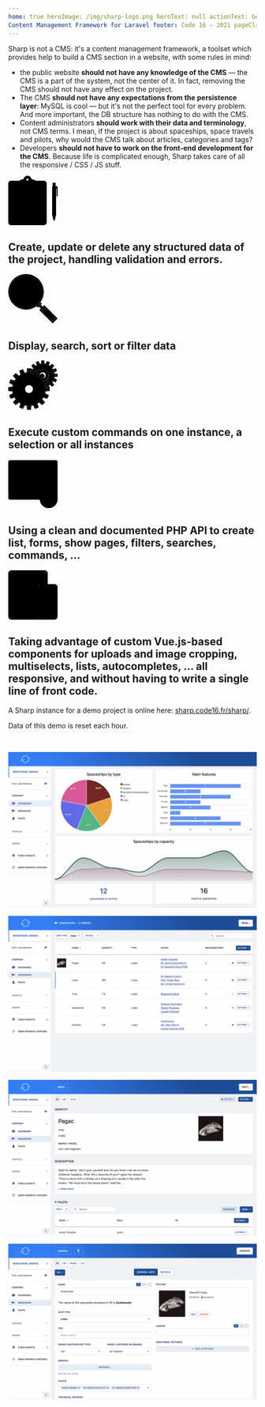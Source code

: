```yaml
---
home: true heroImage: /img/sharp-logo.png heroText: null actionText: Get Started → actionLink: /guide/ tagline: The
Content Management Framework for Laravel footer: Code 16 — 2021 pageClass: home-page
---
```


Sharp is not a CMS: it's a content management framework, a toolset which provides help to build a CMS section in a website, with some rules in mind:
- the public website **should not have any knowledge of the CMS** — the CMS is a part of the system, not the center of it. In fact, removing the CMS should not have any effect on the project.
- The CMS **should not have any expectations from the persistence layer**: MySQL is cool — but it's not the perfect tool for every problem. And more important, the DB structure has nothing to do with the CMS.
- Content administrators **should work with their data and terminology**, not CMS terms. I mean, if the project is about spaceships, space travels and pilots, why would the CMS talk about articles, categories and tags?
- Developers **should not have to work on the front-end development for the CMS**. Because life is complicated enough, Sharp takes care of all the responsive / CSS / JS stuff.

<div class="mb-3 mt-4 mt-md-5 mb-md-4">
    <div class="section mb-0">
        <div class="row mx-n2">
            <div class="col-sm-6 col-md-4 col-lg-3 px-2 mb-3">
                <div class="card">
                    <svg xmlns="http://www.w3.org/2000/svg" width="100" height="100" viewBox="0 0 100 100" class="heroicon-form heroicon heroicons-lg">
                        <path class="heroicon-form-clipboard heroicon-component-accent heroicon-component-fill" d="M0 16.01A6 6 0 0 1 6 10h66a6 6 0 0 1 6 6.01v77.98a6 6 0 0 1-6 6.01H6a6 6 0 0 1-6-6.01V16.01z"></path>
                        <polygon class="heroicon-form-pages heroicon-component-fill" points="7 14 7 90 71 90 71 14"></polygon>
                        <path class="heroicon-form-clip heroicon-component-accent heroicon-component-fill" d="M24 8.9a39.7 39.7 0 0 1 7.1-2.12 8 8 0 0 1 15.8 0c2.46.5 4.83 1.2 7.1 2.13V19H24V8.9zM39 11a3 3 0 1 0 0-6 3 3 0 0 0 0 6z"></path>
                        <polygon class="heroicon-form-pen-housing heroicon-component-fill" points="90 22 99 22 99 25 96 25 96 79 93 90 90 79"></polygon>
                        <path class="heroicon-form-pen-button heroicon-component-accent heroicon-component-fill" d="M90 15h5v7s4-.24 4 0v3h-9V15z"></path>
                        <rect class="heroicon-form-pen-grip heroicon-component-accent heroicon-component-fill" width="6" height="24" x="90" y="55"></rect>
                        <path class="heroicon-shadows" d="M23 20h32v2H23v-2zM9 85h60v3H9v-3zM6 98a3.99 3.99 0 0 1-3.55-2.16c1 .73 2.22 1.16 3.54 1.16h66.02c1.32 0 2.55-.43 3.54-1.16A4 4 0 0 1 72.01 98H5.99z"></path>
                        <path class="heroicon-outline" fill-rule="nonzero" d="M55 9.33V10h17.16A6 6 0 0 1 78 16V93.99a6 6 0 0 1-6 6.01H6a6 6 0 0 1-6-6.01V16a6 6 0 0 1 6-6h17v-.67a39.7 39.7 0 0 1 8.1-2.55 8 8 0 0 1 15.8 0A39.7 39.7 0 0 1 55 9.33zM55 14h16v76H7V14h16v-2H6a4 4 0 0 0-4 4.01V94c.91 1.22 2.36 2 4 2h66c1.64 0 3.09-.78 4-2V16.01A4 4 0 0 0 72 12H55v2zM9 16v67h60V16H55v4H23v-4H9zm10.5 47a2.5 2.5 0 1 1 0-5 2.5 2.5 0 0 1 0 5zm1.5-2.5a1.5 1.5 0 1 0-3 0 1.5 1.5 0 0 0 3 0zm5-.5h24v1H26v-1zm35 7v1H17v-1h44zm-20 6v1H17v-1h24zm-24-3h40v1H17v-1zm40-41v1H17v-1h40zm-40 3h42v1H17v-1zm24 3v1H17v-1h24zM25 17v1h28v-1H25zm0-1h28v-5.34a37.7 37.7 0 0 0-6.49-1.92l-1.37-.27-.2-1.39a6 6 0 0 0-11.87 0l-.21 1.39-1.37.27A37.7 37.7 0 0 0 25 10.66V16zm14-5a3 3 0 1 1 0-6 3 3 0 0 1 0 6zm2-3a2 2 0 1 0-4 0 2 2 0 0 0 4 0zM6 98h66a4 4 0 0 0 3.55-2.16A5.96 5.96 0 0 1 72.01 97H5.99a5.96 5.96 0 0 1-3.54-1.16c.67 1.28 2 2.16 3.54 2.16zm63-13H9v1h35v1H9v1h60v-1h-6v-1h6v-1zm21-69v-2h6v7h2a2 2 0 0 1 2 2v18a1 1 0 1 1-2 0V26h-1v53l-3 12h-2l-3-12V21h1v-5zm4 0h-2v5h2v-5zm-3 8h7v-1h-7v1zm4 1h-4v30h4V25zm-4 32h4v-1h-4v1zm4 20h-4v1h4v-1zm-2 9.75L94.94 79h-3.88L93 86.75zM95 76V58h-4v18h4zM26 54h24v1H26v-1zm-6.5 3a2.5 2.5 0 1 1 0-5 2.5 2.5 0 0 1 0 5zm1.5-2.5a1.5 1.5 0 1 0-3 0 1.5 1.5 0 0 0 3 0zm5-6.5h24v1H26v-1zm-6.5 3a2.5 2.5 0 1 1 0-5 2.5 2.5 0 0 1 0 5zm1.5-2.5a1.5 1.5 0 1 0-3 0 1.5 1.5 0 0 0 3 0zm5-6.5h24v1H26v-1zm-4 .5a2.5 2.5 0 1 1-5 0 2.5 2.5 0 0 1 5 0zM19.5 44a1.5 1.5 0 1 0 0-3 1.5 1.5 0 0 0 0 3zM17 26h44v1H17v-1z"></path>
                    </svg>
                    <h2 class="section-title">
                        Create, update or delete any structured data of the project, handling validation and errors.
                    </h2>
                </div>
            </div>
            <div class="col-sm-6 col-md-4 col-lg-3 px-2 mb-3">
                <div class="card">
                    <svg xmlns="http://www.w3.org/2000/svg" width="100" height="100" viewBox="0 0 100 100" class="heroicon-magnify heroicon heroicons-lg">
                        <path class="heroicon-magnify-glass-edge heroicon-component-accent heroicon-component-fill" d="M70 36a34 34 0 1 1-68 0 34 34 0 0 1 68 0z"></path>
                        <path class="heroicon-magnify-glass heroicon-component-fill" d="M61 36a25 25 0 1 1-50 0 25 25 0 0 1 50 0z"></path>
                        <polygon class="heroicon-magnify-handle heroicon-component-fill" points="94.879 87.707 75.293 68.121 68.121 75.293 87.707 94.879"></polygon>
                        <path class="heroicon-magnify-handle-connector heroicon-component-fill" d="M63.92 58.73L65.16 60 60 65.17l-1.26-1.26a36.22 36.22 0 0 0 5.18-5.18zm-.5 5.86l1.17-1.18 4 4-1.18 1.18-4-4z"></path>
                        <path class="heroicon-magnify-handle-edge heroicon-component-accent heroicon-component-fill" d="M90 97.17l-1.59-1.58 7.18-7.18L97.17 90 90 97.17zM73 65.83l1.59 1.58-7.18 7.18L65.83 73 73 65.83z"></path>
                        <path class="heroicon-shadows" d="M6.04 37.5a30 30 0 1 1 59.93 0 30 30 0 0 0-59.93 0z"></path>
                        <path class="heroicon-outline" fill-rule="nonzero" d="M65.14 57.14l1.45 1.45L68 60l-1.41 1.41L66 62l4 4 1.59-1.59L73 63l1.41 1.41L76 66l.7.7 19.6 19.6.7.7 1.59 1.59L100 90l-1.41 1.41-7.18 7.18L90 100l-1.41-1.41L87 97l-.7-.7-19.6-19.6-.7-.7-1.59-1.59L63 73l1.41-1.41L66 70l-4-4-.59.59L60 68l-1.41-1.41-1.45-1.45h.01a36 36 0 1 1 8-8zM70 36a34 34 0 1 0-68 0 34 34 0 0 0 68 0zm-6.08 22.73a36.22 36.22 0 0 1-5.18 5.18L60 65.17 65.17 60l-1.26-1.26zm-.5 5.86l4 4 1.17-1.18-4-4-1.18 1.18zM90 97.17L97.17 90l-1.58-1.59-7.18 7.18L90 97.17zm4.88-9.46L75.29 68.12l-7.17 7.17 19.59 19.59 7.17-7.17zM73 65.83L65.83 73l1.58 1.59 7.18-7.18L73 65.83zM66 36a30 30 0 1 1-60 0 30 30 0 0 1 60 0zM36 65a29 29 0 1 0 0-58 29 29 0 0 0 0 58zm0-2a27 27 0 1 1 0-54 27 27 0 0 1 0 54zm25-27a25 25 0 1 0-50 0 25 25 0 0 0 50 0zM36 15v1a20 20 0 0 0-17.9 28.95l-.89.44A21 21 0 0 1 36 15zm37.65 61.35l.7-.7 14 14-.7.7-14-14z"></path>
                    </svg>
                    <h2 class="section-title">
                        Display, search, sort or filter data
                    </h2>
                </div>
            </div>
            <div class="col-sm-6 col-md-4 col-lg-3 px-2 mb-3">
                <div class="card">
                    <svg xmlns="http://www.w3.org/2000/svg" width="100" height="100" viewBox="0 0 100 100" class="heroicon-cog heroicon heroicons-lg">
                        <path class="heroicon-cog-front-outer heroicon-component-fill" d="M39.17 26.08l.13-1.6.54-6.48h4.32l.54 6.49.13 1.6 1.59.21a31 31 0 0 1 3.61.72l1.53.4.74-1.4 3.05-5.8 3.98 1.68-2.03 6.14-.5 1.53 1.4.82c1.08.64 2.08 1.31 3.09 2.07l1.27.97 1.23-1.03 4.97-4.21 3.05 3.05-4.2 4.97-1.04 1.23.97 1.27c.75 1 1.41 1.98 2.04 3.06l.8 1.36 1.52-.47 6.26-1.94 1.62 4L74 47.65l-1.44.72.4 1.57c.32 1.2.55 2.39.73 3.65l.22 1.59 1.6.13 6.48.54v4.32l-6.49.54-1.6.13-.21 1.59a31 31 0 0 1-.72 3.61l-.4 1.53 1.4.74 5.8 3.05-1.68 3.98-6.14-2.03-1.53-.5-.82 1.4a31.2 31.2 0 0 1-2.07 3.09l-.97 1.27 1.03 1.23 4.21 4.97-3.05 3.05-4.97-4.2-1.23-1.04-1.27.97a31.2 31.2 0 0 1-3.06 2.04l-1.36.8.47 1.52 1.94 6.26-4 1.62L52.35 90l-.72-1.44-1.57.4c-1.2.32-2.39.55-3.65.73l-1.59.22-.13 1.6-.54 6.48h-4.32l-.54-6.49-.13-1.6-1.59-.21a31 31 0 0 1-3.61-.72l-1.53-.4-.74 1.4-3.05 5.8-3.98-1.68 2.03-6.14.5-1.53-1.4-.82a31.2 31.2 0 0 1-3.09-2.07l-1.27-.97-1.23 1.03-4.97 4.21-3.05-3.05 4.2-4.97 1.04-1.23-.97-1.27c-.76-1-1.43-2-2.07-3.1l-.82-1.39-1.53.5-6.14 2.03-1.69-3.98 5.8-3.05 1.4-.74-.4-1.53a31 31 0 0 1-.7-3.61l-.23-1.59-1.6-.13L2 60.16v-4.32l6.49-.54 1.6-.13.21-1.59a31 31 0 0 1 .72-3.61l.4-1.53-1.4-.74-5.8-3.05 1.68-3.98 6.14 2.03 1.53.5.82-1.4a31.2 31.2 0 0 1 2.07-3.09l.97-1.27-1.03-1.23-4.21-4.97 3.05-3.05 4.97 4.2 1.23 1.04 1.27-.97c1-.75 1.98-1.41 3.06-2.05l1.36-.8-.47-1.51-1.94-6.26 4-1.62L31.65 26l.72 1.44 1.57-.4c1.2-.32 2.39-.55 3.65-.73l1.59-.22zM42 72a14 14 0 1 0 0-28 14 14 0 0 0 0 28z"></path>
                        <path class="heroicon-cog-front-inner heroicon-component-fill" d="M42 72a14 14 0 1 1 0-28 14 14 0 0 1 0 28zm0-5a9 9 0 1 0 0-18 9 9 0 0 0 0 18z"></path>
                        <path class="heroicon-cog-back-outer heroicon-component-accent heroicon-component-fill" d="M76.87 9.03l-1.53-.38c-.7-.17-1.38-.3-2.11-.41L71.66 8l-.13-1.58L71.16 2h-2.32l-.37 4.42L68.34 8l-1.57.24c-.73.1-1.4.24-2.11.41l-1.53.38-.73-1.39-2.08-3.95-2.13.9 1.37 4.2.5 1.51-1.37.82c-.63.38-1.2.77-1.8 1.2l-1.27.95-1.21-1.02-3.39-2.87-1.64 1.64 2.87 3.39 1.02 1.21-.94 1.27c-.44.6-.83 1.17-1.2 1.8l-.83 1.37-1.52-.5-2.55-.84.25 3.07 1.16.61 1.4.73-.39 1.52c.64.13 1.26.27 1.88.43l3.9-7.43 7.2 3.06a12.5 12.5 0 0 1 17.7 17.6l3 7.37-7.42 3.74c.16.64.31 1.28.44 1.93l1.55-.4.72 1.43.58 1.14 3.04.25-.8-2.6-.47-1.49 1.34-.8c.64-.39 1.2-.77 1.8-1.2l1.27-.95 1.21 1.02 3.39 2.87 1.64-1.64-2.87-3.39-1.02-1.21.94-1.27c.44-.6.83-1.17 1.2-1.8l.83-1.37 1.52.5 4.18 1.37.9-2.13-3.94-2.08-1.4-.73.39-1.52c.17-.71.3-1.39.41-2.12l.24-1.57 1.58-.13 4.42-.37v-2.32l-4.42-.37-1.58-.13-.24-1.57c-.1-.74-.24-1.41-.42-2.12l-.38-1.55 1.42-.72 3.94-1.99-.87-2.15-4.27 1.33-1.5.46-.8-1.34a21.2 21.2 0 0 0-1.2-1.8l-.95-1.27 1.02-1.21 2.87-3.39-1.64-1.64-3.39 2.87-1.21 1.02-1.27-.94c-.6-.44-1.17-.83-1.8-1.2l-1.37-.83.5-1.52L81.8 4.6l-2.13-.9-2.08 3.94-.73 1.4z"></path>
                        <path class="heroicon-cog-back-inner heroicon-component-accent heroicon-component-fill" d="M59.2 28.67l2-6.08A11.5 11.5 0 1 1 77.29 38.9l-5.97 1.85c-.57-.96-1.18-1.89-1.84-2.78l.02.01.51.02a8 8 0 1 0-7.98-7.49l.13.1c-.95-.7-1.93-1.35-2.95-1.94z"></path>
                        <path class="heroicon-shadows" d="M55.86 56a16 16 0 0 0-27.72 0 14 14 0 0 1 27.72 0zm4.16-29.82l1.19-3.6a11.5 11.5 0 0 1 20.06 5.1 13.98 13.98 0 0 0-21.25-1.5z"></path>
                        <path class="heroicon-outline" fill-rule="nonzero" d="M49.4 17.66c.41-.67.85-1.33 1.32-1.96l-4.05-4.8 4.24-4.23 4.8 4.05c.62-.47 1.28-.9 1.95-1.31l-1.95-5.93 5.52-2.35 2.94 5.58c.76-.19 1.53-.34 2.3-.45L67 0h6l.52 6.26c.78.11 1.55.26 2.3.45l2.95-5.58 5.52 2.35-1.95 5.93c.67.4 1.33.84 1.96 1.31l4.8-4.05 4.23 4.24-4.05 4.8c.46.62.9 1.27 1.3 1.95l6.03-1.87 2.25 5.56-5.58 2.81c.2.76.35 1.53.46 2.32L100 27v6l-6.26.52c-.11.78-.26 1.55-.45 2.3l5.58 2.95-2.35 5.52-5.93-1.95c-.4.67-.84 1.33-1.31 1.96l4.05 4.8-4.24 4.23-4.8-4.05c-.62.46-1.27.9-1.95 1.3l1.05 3.37.61.05v1.92l.21.7-.21.08V62l-8.32.7c-.18 1.3-.44 2.58-.76 3.83l7.43 3.9-3.13 7.37-7.89-2.6a34.05 34.05 0 0 1-2.2 3.3l5.4 6.37-5.66 5.66-6.38-5.4a34.03 34.03 0 0 1-3.24 2.18l2.48 8.01-7.41 3-3.74-7.41c-1.27.33-2.57.59-3.89.77L46 100h-8l-.7-8.32c-1.3-.18-2.58-.44-3.83-.76l-3.9 7.43-7.37-3.13 2.6-7.89a34.05 34.05 0 0 1-3.3-2.2l-6.37 5.4-5.66-5.66 5.4-6.38a34.05 34.05 0 0 1-2.2-3.29l-7.89 2.6-3.13-7.36 7.43-3.91a33.83 33.83 0 0 1-.76-3.84L0 62v-8l8.32-.7c.18-1.3.44-2.58.76-3.83l-7.43-3.9 3.13-7.37 7.89 2.6c.67-1.14 1.4-2.24 2.2-3.3l-5.4-6.37 5.66-5.66 6.38 5.4a34.03 34.03 0 0 1 3.24-2.18l-2.48-8.01 7.41-3 3.74 7.41c1.27-.33 2.57-.59 3.89-.77L38 16h5.35l.13-.29.88.29H46l.05.56 3.36 1.1zm-10.23 8.42l-1.59.22c-1.26.18-2.44.41-3.65.73l-1.57.4-.72-1.44-2.91-5.77-4 1.62 1.93 6.26.47 1.51-1.36.8a31.2 31.2 0 0 0-3.06 2.05l-1.27.97-1.23-1.03-4.97-4.21-3.05 3.05 4.2 4.97 1.04 1.23-.97 1.27c-.76 1-1.43 2-2.07 3.1l-.82 1.39-1.53-.5-6.14-2.03-1.69 3.98 5.8 3.05 1.4.74-.4 1.53a31 31 0 0 0-.7 3.61l-.23 1.59-1.6.13-6.48.54v4.32l6.49.54 1.6.13.21 1.59a31 31 0 0 0 .72 3.61l.4 1.53-1.4.74-5.8 3.05 1.68 3.98 6.14-2.03 1.53-.5.82 1.4a31.2 31.2 0 0 0 2.07 3.09l.97 1.27-1.03 1.23-4.21 4.97 3.05 3.05 4.97-4.2 1.23-1.04 1.27.97c1 .76 2 1.43 3.1 2.07l1.39.82-.5 1.53-2.03 6.14 3.98 1.69 3.05-5.8.74-1.4 1.53.4a31 31 0 0 0 3.61.7l1.59.23.13 1.6.54 6.48h4.32l.54-6.49.13-1.6 1.59-.21c1.26-.18 2.44-.41 3.65-.73l1.57-.4.72 1.44 2.91 5.77 4-1.62-1.93-6.26-.47-1.51 1.36-.8a31.2 31.2 0 0 0 3.06-2.05l1.27-.97 1.23 1.03 4.97 4.21 3.05-3.05-4.2-4.97-1.04-1.23.97-1.27c.76-1 1.43-2 2.07-3.1l.82-1.39 1.53.5 6.14 2.03 1.69-3.98-5.8-3.05-1.4-.74.4-1.53a31 31 0 0 0 .7-3.61l.23-1.59 1.6-.13 6.48-.54v-4.32l-6.49-.54-1.6-.13-.21-1.59c-.18-1.26-.41-2.44-.73-3.65l-.4-1.57 1.44-.72 5.77-2.91-1.62-4-6.26 1.93-1.51.47-.8-1.36a31.2 31.2 0 0 0-2.05-3.06l-.97-1.27 1.03-1.23 4.21-4.97-3.05-3.05-4.97 4.2-1.23 1.04-1.27-.97c-1-.76-2-1.43-3.1-2.07l-1.39-.82.5-1.53 2.03-6.14-3.98-1.69-3.05 5.8-.74 1.4-1.53-.4a31 31 0 0 0-3.61-.7l-1.59-.23-.13-1.6-.54-6.48h-4.32l-.54 6.49-.13 1.6zM42 43.5a14.5 14.5 0 1 1 0 29 14.5 14.5 0 0 1 0-29zM28.5 58a13.5 13.5 0 1 0 27 0 13.5 13.5 0 0 0-27 0zM52 58a10 10 0 1 1-20 0 10 10 0 0 1 20 0zm-2 0a8 8 0 1 0-16 0 8 8 0 0 0 16 0zM76.87 9.03l-1.53-.38c-.7-.17-1.38-.3-2.11-.41L71.66 8l-.13-1.58L71.16 2h-2.32l-.37 4.42L68.34 8l-1.57.24c-.73.1-1.4.24-2.11.41l-1.53.38-.73-1.39-2.08-3.95-2.13.9 1.37 4.2.5 1.51-1.37.82c-.63.38-1.2.77-1.8 1.2l-1.27.95-1.21-1.02-3.39-2.87-1.64 1.64 2.87 3.39 1.02 1.21-.94 1.27c-.44.6-.83 1.17-1.2 1.8l-.83 1.37-1.52-.5-2.55-.84.25 3.07 1.16.61 1.4.73-.39 1.52c.64.13 1.26.27 1.88.43l3.9-7.43 7.2 3.06a12.5 12.5 0 0 1 17.7 17.6l3 7.37-7.42 3.74c.16.64.31 1.28.44 1.93l1.55-.4.72 1.43.58 1.14 3.04.25-.8-2.6-.47-1.49 1.34-.8c.64-.39 1.2-.77 1.8-1.2l1.27-.95 1.21 1.02 3.39 2.87 1.64-1.64-2.87-3.39-1.02-1.21.94-1.27c.44-.6.83-1.17 1.2-1.8l.83-1.37 1.52.5 4.18 1.37.9-2.13-3.94-2.08-1.4-.73.39-1.52c.17-.71.3-1.39.41-2.12l.24-1.57 1.58-.13 4.42-.37v-2.32l-4.42-.37-1.58-.13-.24-1.57c-.1-.74-.24-1.41-.42-2.12l-.38-1.55 1.42-.72 3.94-1.99-.87-2.15-4.27 1.33-1.5.46-.8-1.34a21.2 21.2 0 0 0-1.2-1.8l-.95-1.27 1.02-1.21 2.87-3.39-1.64-1.64-3.39 2.87-1.21 1.02-1.27-.94c-.6-.44-1.17-.83-1.8-1.2l-1.37-.83.5-1.52L81.8 4.6l-2.13-.9-2.08 3.94-.73 1.4zM46.69 24.27l.02-.1-.03-.02v.12zm12.51 4.4c1.02.6 2 1.24 2.95 1.94l-.13-.1a8 8 0 1 1 7.47 7.47l-.02-.01c.66.9 1.27 1.82 1.84 2.78l5.97-1.85A11.5 11.5 0 1 0 61.2 22.59l-2 6.08zM76 30a6 6 0 0 0-11.99-.42l4.86-4.1 5.66 5.65-4.11 4.86A6 6 0 0 0 76 30zm-.14 23.32l-.02-.04-.1.03.12.01z"></path>
                    </svg>
                    <h2 class="section-title">
                        Execute custom commands on one instance, a selection or all instances
                    </h2>
                </div>
            </div>
            <div class="col-sm-6 col-md-4 col-lg-3 px-2 mb-3">
                <div class="card">
                    <svg xmlns="http://www.w3.org/2000/svg" width="100" height="100" viewBox="0 0 100 100" class="heroicon-code heroicon heroicon-lg">
                        <path class="heroicon-code-interface heroicon-component-fill" d="M0 18h100v59.997c0 2.21-1.8 4.003-3.997 4.003H3.997C1.79 82 0 80.205 0 77.997V18z"></path>
                        <path class="heroicon-code-side heroicon-component-fill" d="M1 17h7v64H4.01C2.346 81 1 79.663 1 78V17z"></path>
                        <path class="heroicon-code-menu-bar heroicon-component-accent heroicon-component-fill" d="M0 5.996C0 3.79 1.8 2 3.997 2h92.006C98.21 2 100 3.79 100 5.996V18H0V5.996z"></path>
                        <circle class="heroicon-code-circle heroicon-component-accent heroicon-component-fill" cx="82" cy="81" r="18"></circle>
                        <path class="heroicon-code-symbol heroicon-component-fill" d="M76.707 80.293L76 81l.707.707 3.586 3.586L81 86l-.707.707-1.586 1.586L78 89l-.707-.707-6.586-6.586L70 81l.707-.707 6.586-6.586L78 73l.707.707 1.586 1.586L81 76l-.707.707-3.586 3.586zm7-3.586L83 76l.707-.707 1.586-1.586L86 73l.707.707 6.586 6.586L94 81l-.707.707-6.586 6.586L86 89l-.707-.707-1.586-1.586L83 86l.707-.707 3.586-3.586L88 81l-.707-.707-3.586-3.586z"></path>
                        <path class="heroicon-outline" fill-rule="nonzero" d="M3.997 2h92.006C98.21 2 100 3.783 100 5.995v72.01c0 .328-.04.647-.115.952.076.67.115 1.352.115 2.043 0 9.94-8.06 18-18 18-9.606 0-17.454-7.524-17.973-17H3.997C1.79 82 0 80.217 0 78.005V5.995C0 3.788 1.8 2 3.997 2zM82 63c6.966 0 13.007 3.957 16 9.746V18H9v62h55.027c.52-9.476 8.367-17 17.973-17zm16-51V5.995C98 4.89 97.108 4 96.003 4H3.997C2.9 4 2 4.897 2 5.995V12h16l6-6h18l6 6h50zM2 14v2h96v-2H47.172l-6-6H24.828l-6 6H2zm0 4v60.005C2 79.11 2.892 80 3.997 80H7V18H2zm80 79c8.837 0 16-7.163 16-16s-7.163-16-16-16-16 7.163-16 16 7.163 16 16 16zM11 20h4v1h-4v-1zm14 0v1h-8v-1h8zm2 0h6v1h-6v-1zm20 0v1H35v-1h12zm-26 3v1H11v-1h10zm8 0v1h-6v-1h6zm10 0v1h-8v-1h8zm14 1H41v-1h12v1zm2-1h6v1h-6v-1zm-34 4h-8v-1h8v1zm2-1h6v1h-6v-1zm18 0v1H31v-1h10zm2 0h6v1h-6v-1zm16 1h-8v-1h8v1zm-40 2v1h-4v-1h4zm10 1h-8v-1h8v1zm2-1h10v1H31v-1zm24 1H43v-1h12v1zm10-1v1h-8v-1h8zm10 0v1h-8v-1h8zM25 56v1h-8v-1h8zm-4 4h-4v-1h4v1zm10-1v1h-8v-1h8zm12 0v1H33v-1h10zm2 0h10v1H45v-1zm-18-3h10v1H27v-1zm20 0v1h-8v-1h8zm8 0v1h-6v-1h6zm2 0h10v1H57v-1zm18 0v1h-6v-1h6zm2 0h10v1H77v-1zm19 0v1h-7v-1h7zM21 32v1h-6v-1h6zm12 0v1H23v-1h10zm-16 3h7v1h-7v-1zm5 18v1h-7v-1h7zm-7 9h9v1h-9v-1zm5 3v1h-5v-1h5zm-3 3h7v1h-7v-1zm16 0v1h-7v-1h7zm12 0v1H35v-1h10zm8 0v1h-6v-1h6zm-32 3v1h-6v-1h6zm-8 3h6v1h-6v-1zm4 3v1h-6v-1h6zm10 1h-8v-1h8v1zm10-1v1h-8v-1h8zm-9-11h-6v-1h6v1zm2-1h8v1h-8v-1zm0-27v1H19v-1h11zm2 0h8v1h-8v-1zm-7 3v1h-8v-1h8zm-10 3h6v1h-6v-1zm8 6v1h-8v-1h8zm6 0v1h-4v-1h4zm0-6v1h-6v-1h6zm-12 3h10v1H17v-1zm18 0v1h-6v-1h6zm2 0h4v1h-4v-1zm8-15v1H35v-1h10zM6 10c-1.105 0-2-.895-2-2s.895-2 2-2 2 .895 2 2-.895 2-2 2zm7-2c0 1.105-.895 2-2 2s-2-.895-2-2 .895-2 2-2 2 .895 2 2zm3 2c-1.105 0-2-.895-2-2s.895-2 2-2 2 .895 2 2-.895 2-2 2zM4 20h1v1H4v-1zm1 3v1H4v-1h1zm-1 3h1v1H4v-1zm1 3v1H4v-1h1zm-1 3h1v1H4v-1zm1 3v1H4v-1h1zm-1 3h1v1H4v-1zm1 3v1H4v-1h1zm-1 3h1v1H4v-1zm1 3v1H4v-1h1zm-1 3h1v1H4v-1zm1 3v1H4v-1h1zm-1 3h1v1H4v-1zm1 3v1H4v-1h1zm-1 3h1v1H4v-1zm1 3v1H4v-1h1zm-1 3h1v1H4v-1zm1 3v1H4v-1h1zm-1 3h1v1H4v-1zm1 3v1H4v-1h1zm63 4c0-7.732 6.268-14 14-14v1c-7.18 0-13 5.82-13 13 0 1.652.308 3.232.87 4.686l-.908.425C68.342 84.53 68 82.805 68 81zm8.707-.707L76 81l.707.707 3.586 3.586L81 86l-.707.707-1.586 1.586L78 89l-.707-.707-6.586-6.586L70 81l.707-.707 6.586-6.586L78 73l.707.707 1.586 1.586L81 76l-.707.707-3.586 3.586zM79.587 86l-4.294-4.293-.707-.707.707-.707L79.586 76 78 74.414 71.414 81 78 87.586 79.586 86zm4.12-9.293L83 76l.707-.707 1.586-1.586L86 73l.707.707 6.586 6.586L94 81l-.707.707-6.586 6.586L86 89l-.707-.707-1.586-1.586L83 86l.707-.707 3.586-3.586L88 81l-.707-.707-3.586-3.586zm5 5L84.414 86 86 87.586 92.586 81 86 74.414 84.414 76l4.293 4.293.707.707-.707.707z"></path>
                    </svg>
                    <h2 class="section-title">
                        Using a clean and documented PHP API to create list, forms, show pages, filters, searches, commands, ...
                    </h2>
                </div>
            </div>
            <div class="col-md-8 col-lg-12 px-2 mb-3">
                <div class="card">
                    <div class="row align-items-center">
                         <div class="col-lg-3">
                              <svg xmlns="http://www.w3.org/2000/svg" width="100" height="100" viewBox="0 0 100 100" class="heroicon-devices heroicon heroicons-lg">
                                  <path class="heroicon-devices-tablet-edge-outer heroicon-component-accent heroicon-component-fill" d="M6 2h68a4 4 0 0 1 4 4v22h-1V6a3 3 0 0 0-3-3H6a3 3 0 0 0-3 3v88a3 3 0 0 0 3 3h52.8c.21.36.45.7.73 1H6a4 4 0 0 1-4-4V6a4 4 0 0 1 4-4z"></path>
                                  <path class="heroicon-devices-tablet-edge-inner heroicon-component-accent heroicon-component-fill" d="M58.34 96a5.99 5.99 0 0 1-.34-2v-5H7V11h66v17h3V6a2 2 0 0 0-2-2H6a2 2 0 0 0-2 2v88c0 1.1.9 2 2 2h52.34z"></path>
                                  <path class="heroicon-devices-tablet-screen heroicon-component-fill" d="M72 28V12H8v76h50V34a6 6 0 0 1 6-6h8z"></path>
                                  <path class="heroicon-devices-tablet-button heroicon-component-fill" d="M43.5 92h-7a.5.5 0 0 0 0 1h7a.5.5 0 0 0 0-1z"></path>
                                  <path class="heroicon-devices-phone-edge-outer heroicon-component-accent heroicon-component-fill" d="M64 30h30a4 4 0 0 1 4 4v60a4 4 0 0 1-4 4H64a4 4 0 0 1-4-4V34a4 4 0 0 1 4-4z"></path>
                                  <path class="heroicon-devices-phone-edge-inner heroicon-component-accent heroicon-component-fill" d="M94 32H64a2 2 0 0 0-2 2v60c0 1.1.9 2 2 2h30a2 2 0 0 0 2-2V34a2 2 0 0 0-2-2z"></path>
                                  <polygon class="heroicon-devices-phone-screen heroicon-component-fill" points="64 40 94 40 94 88 64 88"></polygon>
                                  <path class="heroicon-devices-phone-button heroicon-component-fill" d="M75.5 92h7a.5.5 0 0 1 0 1h-7a.5.5 0 0 1 0-1z"></path>
                                  <path class="heroicon-shadows" d="M64 28h-5a6 6 0 0 0-6 6v66h11v-.08A6 6 0 0 1 59 94V34a6 6 0 0 1 5-5.92V28z"></path>
                                  <path class="heroicon-outline" fill-rule="nonzero" d="M64 100H6a6 6 0 0 1-6-6V6a6 6 0 0 1 6-6h68a6 6 0 0 1 6 6v22h14a6 6 0 0 1 6 6v60a6 6 0 0 1-6 6H64zM6 2a4 4 0 0 0-4 4v88a4 4 0 0 0 4 4h53.53c-.28-.3-.52-.64-.73-1H6a3 3 0 0 1-3-3V6a3 3 0 0 1 3-3h68a3 3 0 0 1 3 3v22h1V6a4 4 0 0 0-4-4H6zm52.34 94a5.99 5.99 0 0 1-.34-2v-5H7V11h66v17h3V6a2 2 0 0 0-2-2H6a2 2 0 0 0-2 2v88c0 1.1.9 2 2 2h52.34zM72 28V12H8v76h50V34a6 6 0 0 1 6-6h8zm-8 2a4 4 0 0 0-4 4v60a4 4 0 0 0 4 4h30a4 4 0 0 0 4-4V34a4 4 0 0 0-4-4H64zm0 1h30a3 3 0 0 1 3 3v60a3 3 0 0 1-3 3H64a3 3 0 0 1-3-3V34a3 3 0 0 1 3-3zm30 1H64a2 2 0 0 0-2 2v60c0 1.1.9 2 2 2h30a2 2 0 0 0 2-2V34a2 2 0 0 0-2-2zm-31 7h32v50H63V39zm1 1v48h30V40H64zM37 7h6v1h-6V7zm-.5 84h7a1.5 1.5 0 0 1 0 3h-7a1.5 1.5 0 0 1 0-3zm7 1h-7a.5.5 0 0 0 0 1h7a.5.5 0 0 0 0-1zm.95-54.78l-10 20-.9-.44 10-20 .9.44zm1 6l-6 12-.9-.44 6-12 .9.44zm27.1 28.56l10-20 .9.44-10 20-.9-.44zm5.9-1.56l-.9-.44 6-12 .9.44-6 12zM74 92.5c0-.83.67-1.5 1.5-1.5h7a1.5 1.5 0 0 1 0 3h-7a1.5 1.5 0 0 1-1.5-1.5zm1.5-.5a.5.5 0 0 0 0 1h7a.5.5 0 0 0 0-1h-7zM82 35v1h-6v-1h6z"></path>
                              </svg>
                         </div>
                         <div class="col-lg-9">
                              <h2 class="section-title mt-lg-0" style="text-align: left">
                                  Taking advantage of custom Vue.js-based components for uploads and image cropping,
                                  multiselects, lists, autocompletes, ... all responsive, and without having to write a
                                  single line of front code.
                              </h2>
                         </div>
                    </div>
                </div>
            </div>
        </div>
    </div>
</div>

A Sharp instance for a demo project is online here: [sharp.code16.fr/sharp/](http://sharp.code16.fr/sharp/). 

Data of this demo is reset each hour. 

<br>

![Dashboard](./img/dashboard.png)

![Entity list](./img/list.png)

![Entity show](./img/show.png)

![Entity form](./img/form.png)
